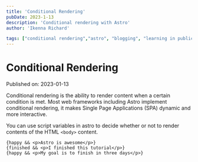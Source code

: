 ```yaml
---
title: 'Conditional Rendering'
pubDate: 2023-1-13
description: 'Conditional rendering with Astro'
author: 'Ikenna Richard'

tags: ["conditional rendering","astro", "blogging", "learning in public"]
---
```


# Conditional Rendering

Published on: 2023-01-13

Conditional rendering is the ability to render content when a certain condition is met. Most web frameworks including Astro implement conditional rendering, it makes Single Page Applications (SPA) dynamic  and more interactive. 

You can use script variables in astro to decide whether or not to render contents of the HTML `<body>` content.
```astro
{happy && <p>Astro is awesome</p>}
{finished && <p>I finished this tutorial</p>}
{happy && <p>My goal is to finish in three days</p>}
```